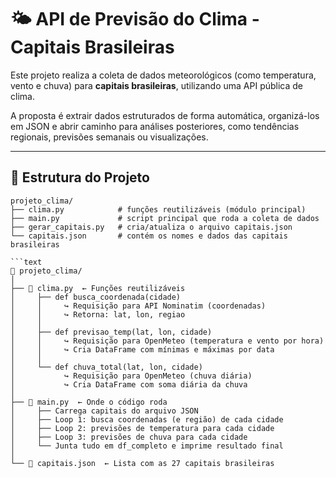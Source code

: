 # 🌤️ API de Previsão do Clima - Capitais Brasileiras

Este projeto realiza a coleta de dados meteorológicos (como temperatura, vento e chuva) para **capitais brasileiras**, utilizando uma API pública de clima.

A proposta é extrair dados estruturados de forma automática, organizá-los em JSON e abrir caminho para análises posteriores, como tendências regionais, previsões semanais ou visualizações.

---

## 🚧 Estrutura do Projeto

```text
projeto_clima/
├── clima.py            # funções reutilizáveis (módulo principal)
├── main.py             # script principal que roda a coleta de dados
├── gerar_capitais.py   # cria/atualiza o arquivo capitais.json
└── capitais.json       # contém os nomes e dados das capitais brasileiras

```text
📁 projeto_clima/
│
├── 📄 clima.py  ← Funções reutilizáveis
│     ├── def busca_coordenada(cidade)
│     │     ↪ Requisição para API Nominatim (coordenadas)
│     │     ↪ Retorna: lat, lon, regiao
│     │
│     ├── def previsao_temp(lat, lon, cidade)
│     │     ↪ Requisição para OpenMeteo (temperatura e vento por hora)
│     │     ↪ Cria DataFrame com mínimas e máximas por data
│     │
│     └── def chuva_total(lat, lon, cidade)
│           ↪ Requisição para OpenMeteo (chuva diária)
│           ↪ Cria DataFrame com soma diária da chuva
│
├── 📄 main.py  ← Onde o código roda
│     ├── Carrega capitais do arquivo JSON
│     ├── Loop 1: busca coordenadas (e região) de cada cidade
│     ├── Loop 2: previsões de temperatura para cada cidade
│     ├── Loop 3: previsões de chuva para cada cidade
│     └── Junta tudo em df_completo e imprime resultado final
│
└── 📄 capitais.json  ← Lista com as 27 capitais brasileiras
